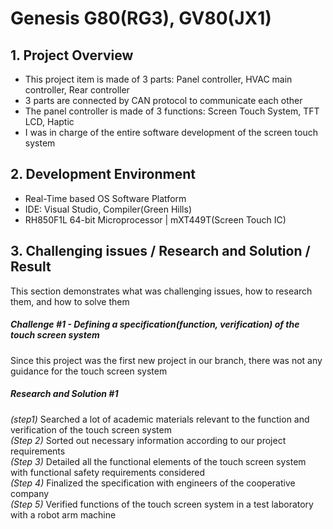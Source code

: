 # Genesis G80(RG3), GV80(JX1)

## 1. Project Overview
- This project item is made of 3 parts: Panel controller, HVAC main controller, Rear controller
- 3 parts are connected by CAN protocol to communicate each other
- The panel controller is made of 3 functions: Screen Touch System, TFT LCD, Haptic
- I was in charge of the entire software development of the screen touch system

## 2. Development Environment
-  Real-Time based OS Software Platform
-  IDE: Visual Studio, Compiler(Green Hills)
-  RH850F1L 64-bit Microprocessor | mXT449T(Screen Touch IC)

## 3. Challenging issues / Research and Solution / Result
This section demonstrates what was challenging issues, how to research them, and how to solve them

##### Challenge #1 - Defining a specification(function, verification) of the touch screen system
Since this project was the first new project in our branch, there was not any guidance for the touch screen system

##### Research and Solution #1
*(step1)* Searched a lot of academic materials relevant to the function and verification of the touch screen system<br>
*(Step 2)* Sorted out necessary information according to our project requirements<br>
*(Step 3)* Detailed all the functional elements of the touch screen system with functional safety requirements considered<br>
*(Step 4)* Finalized the specification with engineers of the cooperative company<br>
*(Step 5)* Verified functions of the touch screen system in a test laboratory with a robot arm machine<br>
